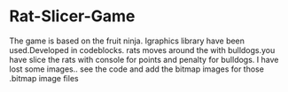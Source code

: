 # Rat-Slicer-Game
The game is based on the fruit ninja. Igraphics library have been used.Developed in codeblocks. rats moves around the with bulldogs.you have slice the rats with console for points and penalty for bulldogs.
I have lost some images.. see the code and add the bitmap images for those .bitmap image files
